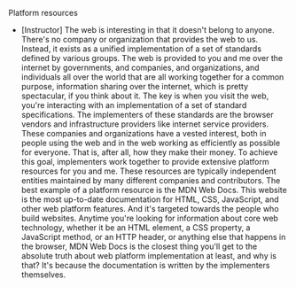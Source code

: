 Platform resources
- [Instructor] The web is interesting in that it doesn't belong to anyone. There's no company or organization that provides the web to us. Instead, it exists as a unified implementation of a set of standards defined by various groups. The web is provided to you and me over the internet by governments, and companies, and organizations, and individuals all over the world that are all working together for a common purpose, information sharing over the internet, which is pretty spectacular, if you think about it. The key is when you visit the web, you're interacting with an implementation of a set of standard specifications. The implementers of these standards are the browser vendors and infrastructure providers like internet service providers. These companies and organizations have a vested interest, both in people using the web and in the web working as efficiently as possible for everyone. That is, after all, how they make their money. To achieve this goal, implementers work together to provide extensive platform resources for you and me. These resources are typically independent entities maintained by many different companies and contributors. The best example of a platform resource is the MDN Web Docs. This website is the most up-to-date documentation for HTML, CSS, JavaScript, and other web platform features. And it's targeted towards the people who build websites. Anytime you're looking for information about core web technology, whether it be an HTML element, a CSS property, a JavaScript method, or an HTTP header, or anything else that happens in the browser, MDN Web Docs is the closest thing you'll get to the absolute truth about web platform implementation at least, and why is that? It's because the documentation is written by the implementers themselves.